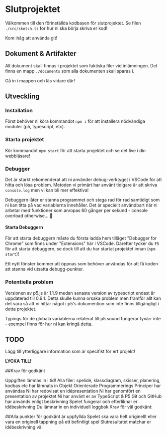 # Slutprojektet
Välkommen till den förinställda kodbasen för slutprojektet.
Se filen `./src/sketch.ts` för hur ni ska börja skriva er kod!

Kom ihåg att använda git!

## Dokument & Artifakter
All dokument skall finnas i projektet som faktiska filer vid inlämningen. Det finns en mapp `./documents` som alla dokumenten skall sparas i.

Gå in i mappen och läs vidare där!

## Utveckling
### Installation
Först behöver ni köra kommandot `npm i` för att installera nödvändiga moduler (p5, typescript, etc).

### Starta projektet
Kör kommandot `npm start` för att starta projektet och se det live i din webbläsare!

### Debugger
Det är starkt rekomenderat att ni använder debug-verktyget i VSCode för att hitta och lösa problem. Metoden vi primärt har använt tidigare är att skriva `console.log` men vi kan bli mer effektiva!

Debuggern låter er stanna programmet och stega rad för rad samtidigt som ni kan titta på vad variablerna innehåller. Det är speciellt användbart när ni arbetar med funktioner som anropas 60 gånger per sekund - console overload otherwise... 🤯

#### Starta Debuggern
För att starta debuggern måste du första ladda hem tilläget "Debugger for Chrome" som finns under "Extensions" här i VSCode.
Därefter tycker du `F5` för att starta debuggern, se dock till att du har startat projektet innan (`npm start`)!

Ett nytt fönster kommer att öppnas som behöver användas för att få koden att stanna vid utsatta debugg-punkter.

### Potentiella problem
Versionen av p5.js är 1.1.9 medan senaste version av typescript endast är uppdaterad till 0.9.1. Detta skulle kunna orsaka problem men framför allt kan det vara så att ni hittar något i p5's dokumention som inte finns tillgängligt i detta projektet.

Typings för de globala variablerna relaterat till p5.sound fungerar tyvärr inte - exempel finns för hur ni kan kringå detta.

## TODO
Lägg till ytterliggare information som är specifikt för ert projekt!

**LYCKA TILL!**



##Krav för godkänt

Uppgiften lämnas in i tid!
Alla filer: spelidé, klassdiagram, skisser, planering, kodbas etc har lämnats in
Objekt Orienterade Programmerings Principer har användas
Ni har redovisat en idépresentation
Ni har genomfört en presentation av projektet
Ni har använt er av TypeScript & P5
Git och GitHub har används enligt beskrivning
Spelet fungerar och efterliknar er idébeskrivning
Du lämnar in en individuell loggbok
Krav för väl godkänt:

##Alla punkter för godkänt är uppfyllda
Spelet ska vara helt originellt eller vara en originell tappning på ett befintligt spel
Slutresultatet matchar er idébeskrivning väl
